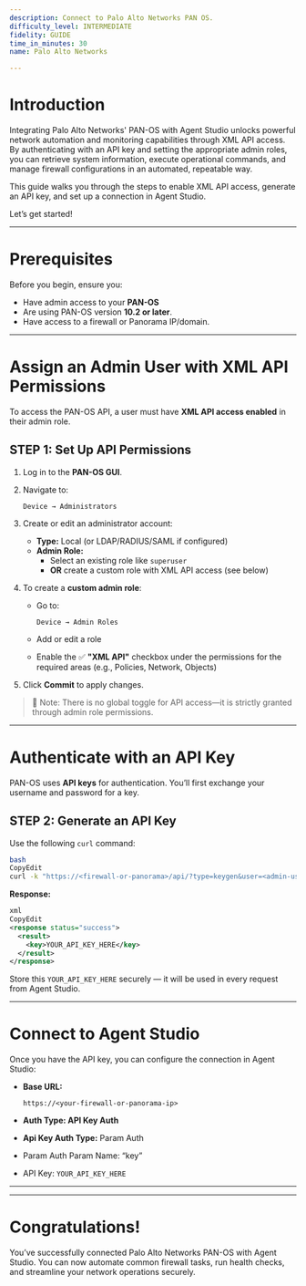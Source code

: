 ```yaml
---
description: Connect to Palo Alto Networks PAN OS.
difficulty_level: INTERMEDIATE
fidelity: GUIDE
time_in_minutes: 30
name: Palo Alto Networks

---
```

# Introduction

Integrating Palo Alto Networks' PAN-OS with Agent Studio unlocks powerful network automation and monitoring capabilities through XML API access. By authenticating with an API key and setting the appropriate admin roles, you can retrieve system information, execute operational commands, and manage firewall configurations in an automated, repeatable way.

This guide walks you through the steps to enable XML API access, generate an API key, and set up a connection in Agent Studio.

Let’s get started!

---

# **Prerequisites**

Before you begin, ensure you:

- Have admin access to your **PAN-OS**
- Are using PAN-OS version **10.2 or later**.
- Have access to a firewall or Panorama IP/domain.

---

# **Assign an Admin User with XML API Permissions**

To access the PAN-OS API, a user must have **XML API access enabled** in their admin role.

## STEP 1: Set Up API Permissions

1. Log in to the **PAN-OS GUI**.
2. Navigate to:
    
    `Device → Administrators`
    
3. Create or edit an administrator account:
    - **Type:** Local (or LDAP/RADIUS/SAML if configured)
    - **Admin Role:**
        - Select an existing role like `superuser`
        - **OR** create a custom role with XML API access (see below)
4. To create a **custom admin role**:
    - Go to:
        
        `Device → Admin Roles`
        
    - Add or edit a role
    - Enable the ✅ **"XML API"** checkbox under the permissions for the required areas (e.g., Policies, Network, Objects)
5. Click **Commit** to apply changes.

> 📌 Note: There is no global toggle for API access—it is strictly granted through admin role permissions.
> 

---

# **Authenticate with an API Key**

PAN-OS uses **API keys** for authentication. You’ll first exchange your username and password for a key.

## STEP 2: Generate an API Key

Use the following `curl` command:

```bash
bash
CopyEdit
curl -k "https://<firewall-or-panorama>/api/?type=keygen&user=<admin-username>&password=<admin-password>"

```

**Response:**

```xml
xml
CopyEdit
<response status="success">
  <result>
    <key>YOUR_API_KEY_HERE</key>
  </result>
</response>

```

Store this `YOUR_API_KEY_HERE` securely — it will be used in every request from Agent Studio.

---

# **Connect to Agent Studio**

Once you have the API key, you can configure the connection in Agent Studio:

- **Base URL:**
    
    `https://<your-firewall-or-panorama-ip>`
    
- **Auth Type: API Key Auth**
- **Api Key Auth Type:** Param Auth
- Param Auth Param Name: “key”
- API Key: `YOUR_API_KEY_HERE`

---

---

# Congratulations!

You’ve successfully connected Palo Alto Networks PAN-OS with Agent Studio. You can now automate common firewall tasks, run health checks, and streamline your network operations securely.
